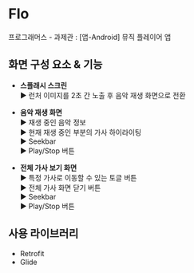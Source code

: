 # Flo
프로그래머스 - 과제관 :  [앱-Android] 뮤직 플레이어 앱

## 화면 구성 요소 & 기능
- **스플래시 스크린**  
  :arrow_forward: 런처 이미지를 2초 간 노출 후 음악 재생 화면으로 전환  

- **음악 재생 화면**  
  :arrow_forward: 재생 중인 음악 정보  
  :arrow_forward: 현재 재생 중인 부분의 가사 하이라이팅  
  :arrow_forward: Seekbar  
  :arrow_forward: Play/Stop 버튼  
    
- **전체 가사 보기 화면**  
  :arrow_forward: 특정 가사로 이동할 수 있는 토글 버튼  
  :arrow_forward: 전체 가사 화면 닫기 버튼  
  :arrow_forward: Seekbar  
  :arrow_forward: Play/Stop 버튼  
  
## 사용 라이브러리
- Retrofit
- Glide
